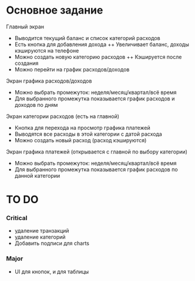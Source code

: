 # Основное задание
Главный экран
+ Выводится текущий баланс и список категорий расходов
+ Есть кнопка для добавления дохода
++ Увеличивает баланс, доходы кэшируются на телефоне
+ Можно создать новую категорию расходов
++ Кэшируется после создания
+ Можно перейти на график расходов/доходов

Экран графика расходов/доходов
+ Можно выбрать промежуток: неделя/месяц/квартал/всё время
+ Для выбранного промежутка показывается график расходов и доходов по дням

Экран категории расходов (есть на главной)
+ Кнопка для перехода на просмотр графика платежей
+ Выводятся все расходы в этой категории с датой расхода
+ Можно создать новый расход (расход кэшируются)

Экран графика платежей (открывается с главной по выбору категории)
+ Можно выбрать промежуток: неделя/месяц/квартал/всё время
+ Для выбранного промежутка показывается график расходов по данной категории

# TO DO
### Critical
- удаление транзакций
- удаление категорий
- Добавить подписи для charts

### Major
- UI для кнопок, и для таблицы
